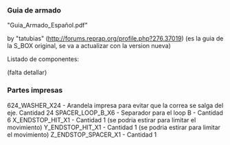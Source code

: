 ### Guia de armado
"Guia_Armado_Español.pdf"

by "tatubias" (http://forums.reprap.org/profile.php?276,37019) (es la guia de la S_BOX original, se va a actualizar con la version nueva)

Listado de componentes:

(falta detallar)

### Partes impresas

624_WASHER_X24 - Arandela impresa para evitar que la correa se salga del eje. Cantidad 24
SPACER_LOOP_B_X6 - Separador para el loop B - Cantidad 6
X_ENDSTOP_HIT_X1 - Cantidad 1 (se podria estirar para limitar el movimiento)
Y_ENDSTOP_HIT_X1 - Cantidad 1 (se podria estirar para limitar el movimiento)
Z_ENDSTOP_SPACER_X1 - Cantidad 1


